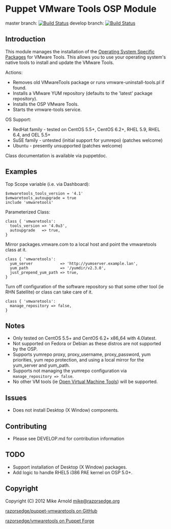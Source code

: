 Puppet VMware Tools OSP Module
==============================

master branch: [![Build Status](https://secure.travis-ci.org/razorsedge/puppet-vmwaretools.png?branch=master)](http://travis-ci.org/razorsedge/puppet-vmwaretools)
develop branch: [![Build Status](https://secure.travis-ci.org/razorsedge/puppet-vmwaretools.png?branch=develop)](http://travis-ci.org/razorsedge/puppet-vmwaretools)

Introduction
------------

This module manages the installation of the [Operating System Specific Packages](http://packages.vmware.com/) for VMware Tools.  This allows you to use your operating system's native tools to install and update the VMware Tools.

Actions:

* Removes old VMwareTools package or runs vmware-uninstall-tools.pl if found.
* Installs a VMware YUM repository (defaults to the 'latest' package repository).
* Installs the OSP VMware Tools.
* Starts the vmware-tools service.

OS Support:

* RedHat family - tested on CentOS 5.5+, CentOS 6.2+, RHEL 5.9, RHEL 6.4, and OEL 5.5+
* SuSE family   - untested (initial support for yumrepo) (patches welcome)
* Ubuntu        - presently unsupported (patches welcome)

Class documentation is available via puppetdoc.

Examples
--------

Top Scope variable (i.e. via Dashboard):

    $vmwaretools_tools_version = '4.1'
    $vmwaretools_autoupgrade = true
    include 'vmwaretools'

Parameterized Class:

    class { 'vmwaretools':
      tools_version => '4.0u3',
      autoupgrade   => true,
    }

Mirror packages.vmware.com to a local host and point the vmwaretools class at it.

    class { 'vmwaretools':
      yum_server            => 'http://yumserver.example.lan',
      yum_path              => '/yumdir/v2.3.0',
      just_prepend_yum_path => true,
    }

Turn off configuration of the software repository so that some other tool (ie RHN Satellite) or class can take care of it.

    class { 'vmwaretools':
      manage_repository => false,
    }

Notes
-----

* Only tested on CentOS 5.5+ and CentOS 6.2+ x86_64 with 4.0latest.
* Not supported on Fedora or Debian as these distros are not supported by the OSP.
* Supports yumrepo proxy, proxy_username, proxy_password, yum priorities, yum repo
  protection, and using a local mirror for the yum_server and yum_path.
* Supports not managing the yumrepo configuration via `manage_repository => false`.
* No other VM tools (ie [Open Virtual Machine Tools](http://open-vm-tools.sourceforge.net/)) will be supported.

Issues
------

* Does not install Desktop (X Window) components.

Contributing
------------

* Please see DEVELOP.md for contribution information

TODO
----

* Support installation of Desktop (X Window) packages.
* Add logic to handle RHEL5 i386 PAE kernel on OSP 5.0+.

Copyright
---------

Copyright (C) 2012 Mike Arnold <mike@razorsedge.org>

[razorsedge/puppet-vmwaretools on GitHub](https://github.com/razorsedge/puppet-vmwaretools)

[razorsedge/vmwaretools on Puppet Forge](http://forge.puppetlabs.com/razorsedge/vmwaretools)

